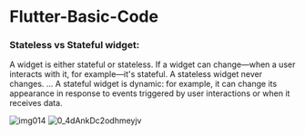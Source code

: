 # Flutter-Basic-Code

### Stateless vs Stateful widget:
   A widget is either stateful or stateless. If a widget can change—when a user interacts with it, for example—it's stateful. A stateless widget never changes. ... A stateful widget is dynamic: for example, it can change its appearance in response to events triggered by user interactions or when it receives data.
   
  ![img014](https://user-images.githubusercontent.com/68488154/132278747-7e1e5a9d-f342-4095-865c-70c455e21e71.gif)
  ![0_4dAnkDc2odhmeyjv](https://user-images.githubusercontent.com/68488154/132278869-ea317e84-018f-4683-bd3c-15b48fec986f.png)
